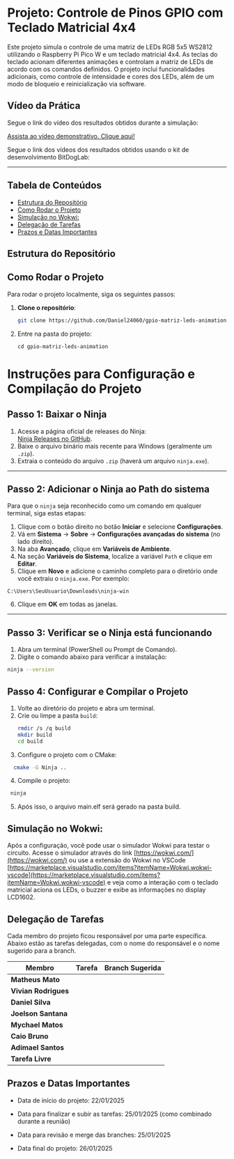 # Projeto: Controle de Pinos GPIO com Teclado Matricial 4x4

Este projeto simula o controle de uma matriz de LEDs RGB 5x5 WS2812 utilizando o Raspberry Pi Pico W e um teclado matricial 4x4. As teclas do teclado acionam diferentes animações e controlam a matriz de LEDs de acordo com os comandos definidos. O projeto inclui funcionalidades adicionais, como controle de intensidade e cores dos LEDs, além de um modo de bloqueio e reinicialização via software.

## Vídeo da Prática

Segue o link do vídeo dos resultados obtidos durante a simulação:

[Assista ao vídeo demonstrativo. Clique aqui!](https://youtu.be/VwnlTCHE6fU)


Segue o link dos vídeos dos resultados obtidos usando o kit de desenvolvimento BitDogLab:

---

## Tabela de Conteúdos
  - [Estrutura do Repositório](#estrutura-do-repositório)
  - [Como Rodar o Projeto](#como-rodar-o-projeto)
  - [Simulação no Wokwi:](#simulação-no-wokwi)
  - [Delegação de Tarefas](#delegação-de-tarefas)
  - [Prazos e Datas Importantes](#prazos-e-datas-importantes)

## Estrutura do Repositório



## Como Rodar o Projeto

Para rodar o projeto localmente, siga os seguintes passos:

1. **Clone o repositório**:
   ```bash
   git clone https://github.com/Daniel24060/gpio-matriz-leds-animation.git
   ````
2. Entre na pasta do projeto:
    ````
    cd gpio-matriz-leds-animation
    ````

# Instruções para Configuração e Compilação do Projeto

## Passo 1: Baixar o Ninja
1. Acesse a página oficial de releases do Ninja:  
   [Ninja Releases no GitHub](https://github.com/ninja-build/ninja/releases).
2. Baixe o arquivo binário mais recente para Windows (geralmente um `.zip`).
3. Extraia o conteúdo do arquivo `.zip` (haverá um arquivo `ninja.exe`).

---

## Passo 2: Adicionar o Ninja ao Path do sistema
Para que o `ninja` seja reconhecido como um comando em qualquer terminal, siga estas etapas:

1. Clique com o botão direito no botão **Iniciar** e selecione **Configurações**.
2. Vá em **Sistema** → **Sobre** → **Configurações avançadas do sistema** (no lado direito).
3. Na aba **Avançado**, clique em **Variáveis de Ambiente**.
4. Na seção **Variáveis do Sistema**, localize a variável `Path` e clique em **Editar**.
5. Clique em **Novo** e adicione o caminho completo para o diretório onde você extraiu o `ninja.exe`. Por exemplo:
````
C:\Users\SeuUsuario\Downloads\ninja-win
````
6. Clique em **OK** em todas as janelas.

---

## Passo 3: Verificar se o Ninja está funcionando
1. Abra um terminal (PowerShell ou Prompt de Comando).
2. Digite o comando abaixo para verificar a instalação:
```bash
ninja --version
````

## Passo 4: Configurar e Compilar o Projeto

1. Volte ao diretório do projeto e abra um terminal.
2. Crie ou limpe a pasta `build`:
   ```bash
   rmdir /s /q build
   mkdir build
   cd build

3. Configure o projeto com o CMake:
 ```bash
   cmake -G Ninja ..
  ````
4. Compile o projeto:

  ```bash
   ninja
  ````

5. Após isso, o arquivo main.elf será gerado na pasta build.

## Simulação no Wokwi:

Após a configuração, você pode usar o simulador Wokwi para testar o circuito. Acesse o simulador através do link [https://wokwi.com/](https://wokwi.com/) ou use a extensão do Wokwi no VSCode [https://marketplace.visualstudio.com/items?itemName=Wokwi.wokwi-vscode](https://marketplace.visualstudio.com/items?itemName=Wokwi.wokwi-vscode) e veja como a interação com o teclado matricial aciona os LEDs, o buzzer e exibe as informações no display LCD1602.


## Delegação de Tarefas

Cada membro do projeto ficou responsável por uma parte específica. Abaixo estão as tarefas delegadas, com o nome do responsável e o nome sugerido para a branch.

| **Membro**           | **Tarefa**                                  | **Branch Sugerida**            |
|----------------------|---------------------------------------------|--------------------------------|
| **Matheus Mato**      |               | ` ` |
| **Vivian Rodrigues**  |                     | ` `      |
| **Daniel Silva**      |                     | ` `     |
| **Joelson Santana**    |              | ` `|
| **Mychael Matos**     |                | ` ` |conversor-potencia`   |
| **Caio Bruno**        |                      | ` `       |conversor-tempo`      | `      |
| **Adimael Santos**      |             | ` `   |
| **Tarefa Livre**      |               | ` `          |  |

## Prazos e Datas Importantes

- Data de início do projeto: 22/01/2025

- Data para finalizar e subir as tarefas: 25/01/2025 (como combinado durante a reunião)

- Data para revisão e merge das branches: 25/01/2025

- Data final do projeto: 26/01/2025




